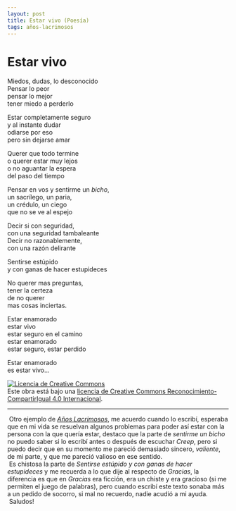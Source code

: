 ```yaml
---
layout: post
title: Estar vivo (Poesía)
tags: años-lacrimosos
---
```

# Estar vivo

Miedos, dudas, lo desconocido<br/>
Pensar lo peor<br/>
pensar lo mejor<br/>
tener miedo a perderlo<br/>

Estar completamente seguro<br/>
y al instante dudar<br/>
odiarse por eso<br/>
pero sin dejarse amar<br/>

Querer que todo termine<br/>
o querer estar muy lejos<br/>
o no aguantar la espera<br/>
del paso del tiempo<br/>

Pensar en vos y sentirme un _bicho_,<br/>
un sacrílego, un paria,<br/>
un crédulo, un ciego<br/>
que no se ve al espejo<br/>

Decir si con seguridad,<br/>
con una seguridad tambaleante<br/>
Decir no razonablemente,<br/>
con una razón delirante<br/>

Sentirse estúpido<br/>
y con ganas de hacer estupideces<br/>

No querer mas preguntas,<br/>
tener la certeza<br/>
de no querer<br/>
mas cosas inciertas.<br/>

Estar enamorado<br/>
estar vivo<br/>
estar seguro en el camino<br/>
estar enamorado<br/>
estar seguro, estar perdido<br/>

Estar enamorado<br/>
es estar vivo...<br/>

<a rel="license" href="http://creativecommons.org/licenses/by-sa/4.0/"><img alt="Licencia de Creative Commons" style="border-width:0" src="https://i.creativecommons.org/l/by-sa/4.0/88x31.png" /></a><br />Este obra está bajo una <a rel="license" href="http://creativecommons.org/licenses/by-sa/4.0/">licencia de Creative Commons Reconocimiento-CompartirIgual 4.0 Internacional</a>.

---
&nbsp;Otro ejemplo de [_Años Lacrimosos_](https://calevin.github.io/Sobre-Los-A%C3%B1os-Lacrimosos/), me acuerdo cuando lo escribí, esperaba que en mi vida se resuelvan algunos problemas para poder así estar con la persona con la que quería estar, destaco que la parte de _sentirme un bicho_ no puedo saber si lo escribí antes o después de escuchar _Creep_, pero si puedo decir que en su momento me pareció demasiado sincero, _valiente_, de mi parte, y que me pareció valioso en ese sentido.<br/>&nbsp;Es chistosa la parte de _Sentirse estúpido y con ganas de hacer estupideces_ y me recuerda a lo que dije al respecto de _Gracias_, la diferencia es que en _Gracias_ era ficción, era un chiste y era gracioso (si me permiten el juego de palabras), pero cuando escribí este texto sonaba más a un pedido de socorro, si mal no recuerdo, nadie acudió a mi ayuda.<br/>&nbsp;Saludos!
